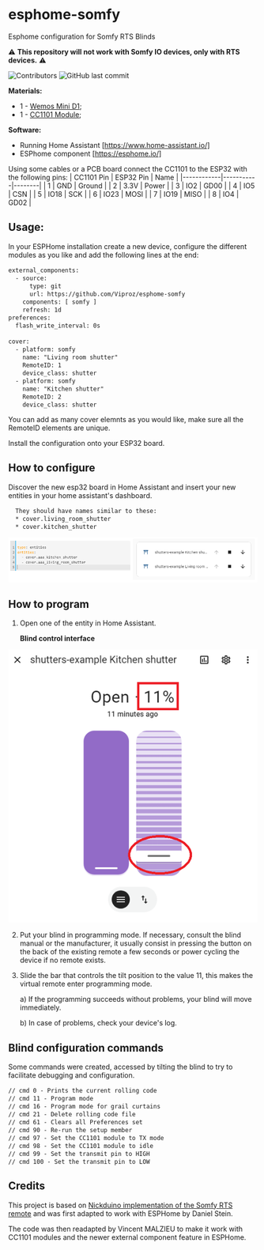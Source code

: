 # esphome-somfy
Esphome configuration for Somfy RTS Blinds

:warning: **This repository will not work with Somfy IO devices, only with RTS devices.** :warning:

<img alt="Contributors" src="https://img.shields.io/github/contributors/Viproz/esphome-somfy"> <img alt="GitHub last commit" src="https://img.shields.io/github/last-commit/Viproz/esphome-somfy">



__Materials:__
* 1 - [Wemos Mini D1](https://s.click.aliexpress.com/e/_DCIQhtB);
* 1 - [CC1101 Module](https://s.click.aliexpress.com/e/_DkjwEXf);

__Software:__
* Running Home Assistant [https://www.home-assistant.io/]
* ESPhome component [https://esphome.io/]

Using some cables or a PCB board connect the CC1101 to the ESP32 with the following pins:
| CC1101 Pin | ESP32 Pin | Name   |
|------------|-----------|--------|
| 1          | GND       | Ground |
| 2          | 3.3V      | Power  |
| 3          | IO2       | GD00   |
| 4          | IO5       | CSN    |
| 5          | IO18      | SCK    |
| 6          | IO23      | MOSI   |
| 7          | IO19      | MISO   |
| 8          | IO4       | GD02   |

## Usage:

In your ESPHome installation create a new device, configure the different modules as you like and add the following lines at the end:

````
external_components:
  - source:
      type: git
      url: https://github.com/Viproz/esphome-somfy
    components: [ somfy ]
    refresh: 1d
preferences:
  flash_write_interval: 0s

cover:
  - platform: somfy
    name: "Living room shutter"
    RemoteID: 1
    device_class: shutter
  - platform: somfy
    name: "Kitchen shutter"
    RemoteID: 2
    device_class: shutter
````
You can add as many cover elemnts as you would like, make sure all the RemoteID elements are unique.

Install the configuration onto your ESP32 board.

## How to configure

Discover the new esp32 board in Home Assistant and insert your new entities in your home assistant's dashboard.

      They should have names similar to these:
      * cover.living_room_shutter
      * cover.kitchen_shutter

![Blind Card](/img/Blind%20card.png)

## How to program

1. Open one of the entity in Home Assistant.


    __Blind control interface__

![Blind control interface](/img/Blind%20control.png)

2. Put your blind in programming mode. If necessary, consult the blind manual or the manufacturer, it usually consist in pressing the button on the back of the existing remote a few seconds or power cycling the device if no remote exists.
3. Slide the bar that controls the tilt position to the value 11, this makes the virtual remote enter programming mode.

   a) If the programming succeeds without problems, your blind will move immediately.
   
   b) In case of problems, check your device's log.

## Blind configuration commands

Some commands were created, accessed by tilting the blind to try to facilitate debugging and configuration.

```
// cmd 0 - Prints the current rolling code
// cmd 11 - Program mode
// cmd 16 - Program mode for grail curtains
// cmd 21 - Delete rolling code file
// cmd 61 - Clears all Preferences set
// cmd 90 - Re-run the setup member
// cmd 97 - Set the CC1101 module to TX mode
// cmd 98 - Set the CC1101 module to idle
// cmd 99 - Set the transmit pin to HIGH
// cmd 100 - Set the transmit pin to LOW
```

## Credits
This project is based on [Nickduino implementation of the Somfy RTS remote](https://github.com/Nickduino/Somfy_Remote) and was first adapted to work with ESPHome by Daniel Stein.

The code was then readapted by Vincent MALZIEU to make it work with CC1101 modules and the newer external component feature in ESPHome.
